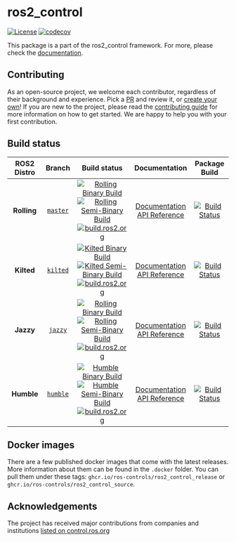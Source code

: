 # ros2_control

[![License](https://img.shields.io/badge/License-Apache%202.0-blue.svg)](https://opensource.org/licenses/Apache-2.0)
[![codecov](https://codecov.io/gh/ros-controls/ros2_control/graph/badge.svg?token=idvm1zJXOf)](https://codecov.io/gh/ros-controls/ros2_control)

This package is a part of the ros2_control framework.
For more, please check the [documentation](https://control.ros.org/).

## Contributing

As an open-source project, we welcome each contributor, regardless of their background and experience. Pick a [PR](https://github.com/ros-controls/ros2_control/pulls) and review it, or [create your own](https://github.com/ros-controls/ros2_control/contribute)!
If you are new to the project, please read the [contributing guide](https://control.ros.org/rolling/doc/contributing/contributing.html) for more information on how to get started. We are happy to help you with your first contribution.

## Build status

ROS2 Distro | Branch | Build status | Documentation | Package Build
:---------: | :----: | :----------: | :-----------: | :---------------:
**Rolling** | [`master`](https://github.com/ros-controls/ros2_control/tree/master) | [![Rolling Binary Build](https://github.com/ros-controls/ros2_control/actions/workflows/rolling-binary-build.yml/badge.svg?branch=master)](https://github.com/ros-controls/ros2_control/actions/workflows/rolling-binary-build.yml?branch=master) <br> [![Rolling Semi-Binary Build](https://github.com/ros-controls/ros2_control/actions/workflows/rolling-semi-binary-build.yml/badge.svg?branch=master)](https://github.com/ros-controls/ros2_control/actions/workflows/rolling-semi-binary-build.yml?branch=master) <br> [![build.ros2.org](https://build.ros2.org/buildStatus/icon?job=Rdev__ros2_control__ubuntu_noble_amd64&subject=build.ros2.org)](https://build.ros2.org/job/Rdev__ros2_control__ubuntu_noble_amd64/) | [Documentation](https://control.ros.org/master/index.html) <br> [API Reference](https://control.ros.org/master/doc/api/index.html) | [![Build Status](https://build.ros2.org/buildStatus/icon?job=Rbin_uN64__ros2_control__ubuntu_noble_amd64__binary)](https://build.ros2.org/job/Rbin_uN64__ros2_control__ubuntu_noble_amd64__binary/)
**Kilted** | [`kilted`](https://github.com/ros-controls/ros2_control/tree/kilted) | [![Kilted Binary Build](https://github.com/ros-controls/ros2_control/actions/workflows/kilted-binary-build.yml/badge.svg?branch=master)](https://github.com/ros-controls/ros2_control/actions/workflows/kilted-binary-build.yml?branch=master) <br> [![Kilted Semi-Binary Build](https://github.com/ros-controls/ros2_control/actions/workflows/kilted-semi-binary-build.yml/badge.svg?branch=master)](https://github.com/ros-controls/ros2_control/actions/workflows/kilted-semi-binary-build.yml?branch=master) <br> [![build.ros2.org](https://build.ros2.org/buildStatus/icon?job=Kdev__ros2_control__ubuntu_noble_amd64&subject=build.ros2.org)](https://build.ros2.org/job/Kdev__ros2_control__ubuntu_noble_amd64/) | [Documentation](https://control.ros.org/master/index.html) <br> [API Reference](https://control.ros.org/master/doc/api/index.html) | [![Build Status](https://build.ros2.org/buildStatus/icon?job=Kbin_uN64__ros2_control__ubuntu_noble_amd64__binary)](https://build.ros2.org/job/Kbin_uN64__ros2_control__ubuntu_noble_amd64__binary/)
**Jazzy** | [`jazzy`](https://github.com/ros-controls/ros2_control/tree/jazzy) | [![Rolling Binary Build](https://github.com/ros-controls/ros2_control/actions/workflows/jazzy-binary-build.yml/badge.svg?branch=master)](https://github.com/ros-controls/ros2_control/actions/workflows/jazzy-binary-build.yml?branch=master) <br> [![Rolling Semi-Binary Build](https://github.com/ros-controls/ros2_control/actions/workflows/jazzy-semi-binary-build.yml/badge.svg?branch=master)](https://github.com/ros-controls/ros2_control/actions/workflows/jazzy-semi-binary-build.yml?branch=master) <br> [![build.ros2.org](https://build.ros2.org/buildStatus/icon?job=Jdev__ros2_control__ubuntu_noble_amd64&subject=build.ros2.org)](https://build.ros2.org/job/Jdev__ros2_control__ubuntu_noble_amd64/) | [Documentation](https://control.ros.org/jazzy/index.html) <br> [API Reference](https://control.ros.org/jazzy/doc/api/index.html) | [![Build Status](https://build.ros2.org/buildStatus/icon?job=Jbin_uN64__ros2_control__ubuntu_noble_amd64__binary)](https://build.ros2.org/job/Jbin_uN64__ros2_control__ubuntu_noble_amd64__binary/)
**Humble** | [`humble`](https://github.com/ros-controls/ros2_control/tree/humble) | [![Humble Binary Build](https://github.com/ros-controls/ros2_control/actions/workflows/humble-binary-build.yml/badge.svg?branch=master)](https://github.com/ros-controls/ros2_control/actions/workflows/humble-binary-build.yml?branch=master) <br> [![Humble Semi-Binary Build](https://github.com/ros-controls/ros2_control/actions/workflows/humble-semi-binary-build.yml/badge.svg?branch=master)](https://github.com/ros-controls/ros2_control/actions/workflows/humble-semi-binary-build.yml?branch=master) <br> [![build.ros2.org](https://build.ros2.org/buildStatus/icon?job=Hdev__ros2_control__ubuntu_jammy_amd64&subject=build.ros2.org)](https://build.ros2.org/job/Hdev__ros2_control__ubuntu_jammy_amd64/) | [Documentation](https://control.ros.org/humble/index.html) <br> [API Reference](https://control.ros.org/humble/doc/api/index.html) | [![Build Status](https://build.ros2.org/buildStatus/icon?job=Hbin_uJ64__ros2_control__ubuntu_jammy_amd64__binary)](https://build.ros2.org/job/Hbin_uJ64__ros2_control__ubuntu_jammy_amd64__binary/)

## Docker images

There are a few published docker images that come with the latest releases. More information about them can be found in the `.docker` folder. You can pull them under these tags: `ghcr.io/ros-controls/ros2_control_release` or `ghcr.io/ros-controls/ros2_control_source`.

## Acknowledgements

The project has received major contributions from companies and institutions [listed on control.ros.org](https://control.ros.org/rolling/doc/acknowledgements/acknowledgements.html)
